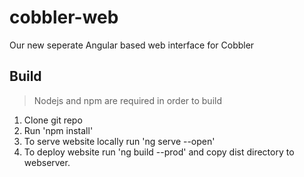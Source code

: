 # cobbler-web
Our new seperate Angular based web interface for Cobbler

## Build
> Nodejs and npm are required in order to build
1. Clone git repo
2. Run 'npm install'
3. To serve website locally run 'ng serve --open'
4. To deploy website run 'ng build --prod' and copy dist directory to webserver.